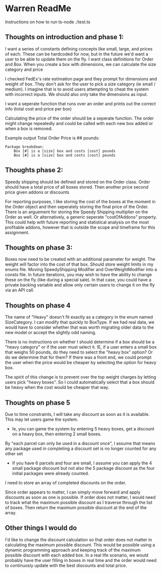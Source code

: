 # Warren ReadMe 

Instructions on how to run
ts-node ./test.ts


## Thoughts on introduction and phase 1: 

I want a series of constants defining concepts like small, large, and prices of each. These can be hardcoded for now, but in the future we'd want a user to be able to update them on the fly. 
I want class definitions for Order and Box. When you create a box with dimensions, we can calculate the size category and price

I checked FedEx's rate estimation page and they prompt for dimensions and weight of box. They don't ask for the user to pick a size category (ie small / medium).
I imagine that is to avoid users attempting to cheat the system with incorrect inputs. We should also only take the dimensions as input. 

I want a seperate function that runs over an order and prints out the correct info (total cost and price per box)

Calculating the price of the order should be a seperate function. The order might change repeatedly and could be called with each new box added or when a box is removed.

Example output
	Total Order Price is ## pounds: 

	Package breakdown:
		Box [#] is a [size] box and costs [cost] pounds
		Box [#] is a [size] box and costs [cost] pounds


## Thoughts phase 2:
Speedy shipping should be defined and stored on the Order class. 
Order should have a total price of all boxes stored. Then another price second price given addons or discounts

For reporting purposes, I like storing the cost of the boxes at the moment in the Order object and then seperately storing the final price of the Order. 
There is an arguement for storing the Speedy Shipping multiplier on the Order as well. Or alternatively, a  generic seperate "costOfAddons" property. This could help with future reporting and statistical analysis on the most profitable addons, however that is outside the scope and timeframe for this assignment.


## Thoughts on phase 3:
Boxes now need to be created with an additional parameter for weight. The weight will factor into the cost of that box.
Should store weight limits in my enums file.
Moving SpeedyShipping Modifier and OverWeightModifier into a consts file. In future iterations, you may wish to have the ability to change these on the fly (like during a special sale). In that case, you could have a private backing variable and allow only certain users to change it on the fly via an API call.

## Thoughts on phase 4
The name of "Heavy" doesn't fit exactly as a category in the enum named SizeCategory. I can modify that quickly to BoxType. If we had real data, we would have to consider whether that was worth migrating older data to the new model or accept the slightly odd naming.

There is no instructions on whether I should determine if a box should be a "heavy category" or if the user must select it. IE, if a user enters a small box that weighs 50 pounds, do they need to select the "heavy box" option? Or do we determine that for them? 
If there was a front end, we could prompt the user when the price would be cheaper by selecting the option for heavy box. 

The spirit of this change is to prevent over the top weight charges by letting users pick "heavy boxes". So I could automatically select that a box should be heavy when the cost would be cheaper that way.


## Thoughts on phase 5
Due to time constraints, I will take any discount as soon as it is available. This may let users game the system.
* Ie, you can game the system by entering 5 heavy boxes, get a discount on a heavy box, then entering 2 small boxes.

By "each parcel can only be used in a discount once", I assume that means any package used in completing a discount set is no longer counted for any other set 
* If you have 6 parcels and four are small, I assume you can apply the 4 small package discount but not also the 5 package discount as the four initial packages were already counted. 

I need to store an array of completed discounts on the order. 

Since order appears to matter, I can simply move forward and apply discounts as soon as one is possible. If order does not matter, I would need to track what the maximum possible discount as I traverse through the list of boxes. Then return the maximum possible discount at the end of the array.


## Other things I would do
I'd like to change the discount calculation so that order does not matter in calculating the maximum possible discount. This would be possible using a dynamic programming approach and keeping track of the maximum possible discount with each added box.
In a real life scenario, we would probably have the user filling in boxes in real time and the order would need to continuosly update with the best discounts and total price. 